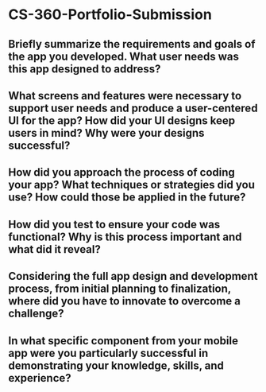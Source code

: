 # CS-360-Portfolio-Submission

## Briefly summarize the requirements and goals of the app you developed. What user needs was this app designed to address?
## What screens and features were necessary to support user needs and produce a user-centered UI for the app? How did your UI designs keep users in mind? Why were your designs successful?
## How did you approach the process of coding your app? What techniques or strategies did you use? How could those be applied in the future?
## How did you test to ensure your code was functional? Why is this process important and what did it reveal?
## Considering the full app design and development process, from initial planning to finalization, where did you have to innovate to overcome a challenge?
## In what specific component from your mobile app were you particularly successful in demonstrating your knowledge, skills, and experience?
